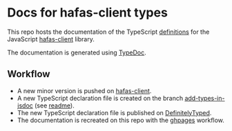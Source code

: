 # Docs for hafas-client types

This repo hosts the documentation of the TypeScript [definitions](https://github.com/DefinitelyTyped/DefinitelyTyped/blob/master/types/hafas-client/index.d.ts) for the JavaScript [hafas-client](https://github.com/public-transport/hafas-client) library.

The documentation is generated using [TypeDoc](https://typedoc.org/).

## Workflow

* A new minor version is pushed on [hafas-client]((https://github.com/public-transport/hafas-client)).
* A new TypeScript declaration file is created on the branch [add-types-in-jsdoc](https://github.com/bergmannjg/hafas-client/tree/add-types-in-jsdoc) (see [readme](https://github.com/bergmannjg/hafas-client/blob/add-types-in-jsdoc/typescript-readme.md)).
* The new TypeScript declaration file is published on [DefinitelyTyped](https://github.com/DefinitelyTyped/DefinitelyTyped/tree/master/types/hafas-client).
* The documentation is recreated on this repo with the [ghpages](.github/workflows/ghpages.yml) workflow.
